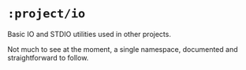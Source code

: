 # `:project/io`

Basic IO and STDIO utilities used in other projects.

Not much to see at the moment, a single namespace, documented and straightforward to follow.
